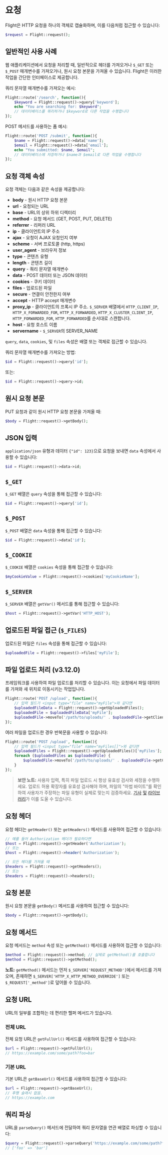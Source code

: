 # 요청

Flight은 HTTP 요청을 하나의 객체로 캡슐화하며, 이를 다음처럼 접근할 수 있습니다:

```php
$request = Flight::request();
```

## 일반적인 사용 사례

웹 애플리케이션에서 요청을 처리할 때, 일반적으로 헤더를 가져오거나 `$_GET` 또는 `$_POST` 매개변수를 가져오거나, 원시 요청 본문을 가져올 수 있습니다. Flight은 이러한 작업을 간단한 인터페이스로 제공합니다.

쿼리 문자열 매개변수를 가져오는 예시:

```php
Flight::route('/search', function(){
	$keyword = Flight::request()->query['keyword'];
	echo "You are searching for: $keyword";
	// 데이터베이스를 쿼리하거나 $keyword로 다른 작업을 수행합니다
});
```

POST 메서드를 사용하는 폼 예시:

```php
Flight::route('POST /submit', function(){
	$name = Flight::request()->data['name'];
	$email = Flight::request()->data['email'];
	echo "You submitted: $name, $email";
	// 데이터베이스에 저장하거나 $name과 $email로 다른 작업을 수행합니다
});
```

## 요청 객체 속성

요청 객체는 다음과 같은 속성을 제공합니다:

- **body** - 원시 HTTP 요청 본문
- **url** - 요청되는 URL
- **base** - URL의 상위 하위 디렉터리
- **method** - 요청 메서드 (GET, POST, PUT, DELETE)
- **referrer** - 리퍼러 URL
- **ip** - 클라이언트의 IP 주소
- **ajax** - 요청이 AJAX 요청인지 여부
- **scheme** - 서버 프로토콜 (http, https)
- **user_agent** - 브라우저 정보
- **type** - 콘텐츠 유형
- **length** - 콘텐츠 길이
- **query** - 쿼리 문자열 매개변수
- **data** - POST 데이터 또는 JSON 데이터
- **cookies** - 쿠키 데이터
- **files** - 업로드된 파일
- **secure** - 연결이 안전한지 여부
- **accept** - HTTP accept 매개변수
- **proxy_ip** - 클라이언트의 프록시 IP 주소. `$_SERVER` 배열에서 `HTTP_CLIENT_IP`, `HTTP_X_FORWARDED_FOR`, `HTTP_X_FORWARDED`, `HTTP_X_CLUSTER_CLIENT_IP`, `HTTP_FORWARDED_FOR`, `HTTP_FORWARDED`를 순서대로 스캔합니다.
- **host** - 요청 호스트 이름
- **servername** - `$_SERVER`의 SERVER_NAME

`query`, `data`, `cookies`, 및 `files` 속성은 배열 또는 객체로 접근할 수 있습니다.

쿼리 문자열 매개변수를 가져오는 방법:

```php
$id = Flight::request()->query['id'];
```

또는:

```php
$id = Flight::request()->query->id;
```

## 원시 요청 본문

PUT 요청과 같이 원시 HTTP 요청 본문을 가져올 때:

```php
$body = Flight::request()->getBody();
```

## JSON 입력

`application/json` 유형과 데이터 `{"id": 123}`으로 요청을 보내면 `data` 속성에서 사용할 수 있습니다:

```php
$id = Flight::request()->data->id;
```

## `$_GET`

`$_GET` 배열은 `query` 속성을 통해 접근할 수 있습니다:

```php
$id = Flight::request()->query['id'];
```

## `$_POST`

`$_POST` 배열은 `data` 속성을 통해 접근할 수 있습니다:

```php
$id = Flight::request()->data['id'];
```

## `$_COOKIE`

`$_COOKIE` 배열은 `cookies` 속성을 통해 접근할 수 있습니다:

```php
$myCookieValue = Flight::request()->cookies['myCookieName'];
```

## `$_SERVER`

`$_SERVER` 배열은 `getVar()` 메서드를 통해 접근할 수 있습니다:

```php
$host = Flight::request()->getVar('HTTP_HOST');
```

## 업로드된 파일 접근 (`$_FILES`)

업로드된 파일은 `files` 속성을 통해 접근할 수 있습니다:

```php
$uploadedFile = Flight::request()->files['myFile'];
```

## 파일 업로드 처리 (v3.12.0)

프레임워크를 사용하여 파일 업로드를 처리할 수 있습니다. 이는 요청에서 파일 데이터를 가져와 새 위치로 이동시키는 작업입니다.

```php
Flight::route('POST /upload', function(){
	// 입력 필드가 <input type="file" name="myFile">와 같다면
	$uploadedFileData = Flight::request()->getUploadedFiles();
	$uploadedFile = $uploadedFileData['myFile'];
	$uploadedFile->moveTo('/path/to/uploads/' . $uploadedFile->getClientFilename());
});
```

여러 파일을 업로드한 경우 반복문을 사용할 수 있습니다:

```php
Flight::route('POST /upload', function(){
	// 입력 필드가 <input type="file" name="myFiles[]">와 같다면
	$uploadedFiles = Flight::request()->getUploadedFiles()['myFiles'];
	foreach ($uploadedFiles as $uploadedFile) {
		$uploadedFile->moveTo('/path/to/uploads/' . $uploadedFile->getClientFilename());
	}
});
```

> **보안 노트:** 사용자 입력, 특히 파일 업로드 시 항상 유효성 검사와 세정을 수행하세요. 업로드 허용 확장자를 유효성 검사해야 하며, 파일의 "마법 바이트"를 확인하여 사용자가 주장하는 파일 유형이 실제로 맞는지 검증하세요. [기사](https://dev.to/yasuie/php-file-upload-check-uploaded-files-with-magic-bytes-54oe) [및](https://amazingalgorithms.com/snippets/php/detecting-the-mime-type-of-an-uploaded-file-using-magic-bytes/) [라이브러리](https://github.com/RikudouSage/MimeTypeDetector)가 이를 도울 수 있습니다.

## 요청 헤더

요청 헤더는 `getHeader()` 또는 `getHeaders()` 메서드를 사용하여 접근할 수 있습니다:

```php
// 예를 들어 Authorization 헤더가 필요하다면
$host = Flight::request()->getHeader('Authorization');
// 또는
$host = Flight::request()->header('Authorization');

// 모든 헤더를 가져올 때
$headers = Flight::request()->getHeaders();
// 또는
$headers = Flight::request()->headers();
```

## 요청 본문

원시 요청 본문을 `getBody()` 메서드를 사용하여 접근할 수 있습니다:

```php
$body = Flight::request()->getBody();
```

## 요청 메서드

요청 메서드는 `method` 속성 또는 `getMethod()` 메서드를 사용하여 접근할 수 있습니다:

```php
$method = Flight::request()->method; // 실제로 getMethod()를 호출합니다
$method = Flight::request()->getMethod();
```

**노트:** `getMethod()` 메서드는 먼저 `$_SERVER['REQUEST_METHOD']`에서 메서드를 가져오며, 존재하면 `$_SERVER['HTTP_X_HTTP_METHOD_OVERRIDE']` 또는 `$_REQUEST['_method']`로 덮어쓸 수 있습니다.

## 요청 URL

URL의 일부를 조합하는 데 편리한 헬퍼 메서드가 있습니다.

### 전체 URL

전체 요청 URL은 `getFullUrl()` 메서드를 사용하여 접근할 수 있습니다:

```php
$url = Flight::request()->getFullUrl();
// https://example.com/some/path?foo=bar
```

### 기본 URL

기본 URL은 `getBaseUrl()` 메서드를 사용하여 접근할 수 있습니다:

```php
$url = Flight::request()->getBaseUrl();
// 후행 슬래시 없음.
// https://example.com
```

## 쿼리 파싱

URL을 `parseQuery()` 메서드에 전달하여 쿼리 문자열을 연관 배열로 파싱할 수 있습니다:

```php
$query = Flight::request()->parseQuery('https://example.com/some/path?foo=bar');
// ['foo' => 'bar']
```